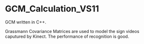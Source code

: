 # GCM_Calculation_VS11
GCM written in C++.

Grassmann Covariance Matrices are used to model the sign videos caputured by Kinect. The performance of recognition is good. 
